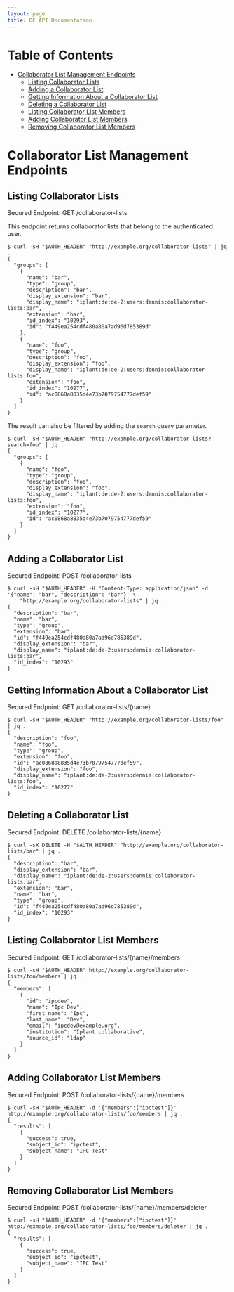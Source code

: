 ```yaml
---
layout: page
title: DE API Documentation
---
```


# Table of Contents

* [Collaborator List Management Endpoints](#collaborator-list-management-endpoints)
    * [Listing Collaborator Lists](#listing-collaborator-lists)
    * [Adding a Collaborator List](#adding-a-collaborator-list)
    * [Getting Information About a Collaborator List](#getting-information-about-a-collaborator-list)
    * [Deleting a Collaborator List](#deleting-a-collaborator-list)
    * [Listing Collaborator List Members](#listing-collaborator-list-members)
    * [Adding Collaborator List Members](#adding-collaborator-list-members)
    * [Removing Collaborator List Members](#removing-collaborator-list-members)

# Collaborator List Management Endpoints

## Listing Collaborator Lists

Secured Endpoint: GET /collaborator-lists

This endpoint returns collaborator lists that belong to the authenticated user.

```
$ curl -sH "$AUTH_HEADER" "http://example.org/collaborator-lists" | jq .
{
  "groups": [
    {
      "name": "bar",
      "type": "group",
      "description": "bar",
      "display_extension": "bar",
      "display_name": "iplant:de:de-2:users:dennis:collaborator-lists:bar",
      "extension": "bar",
      "id_index": "10293",
      "id": "f449ea254cdf480a80a7ad96d785389d"
    },
    {
      "name": "foo",
      "type": "group",
      "description": "foo",
      "display_extension": "foo",
      "display_name": "iplant:de:de-2:users:dennis:collaborator-lists:foo",
      "extension": "foo",
      "id_index": "10277",
      "id": "ac0868a8835d4e73b7079754777def59"
    }
  ]
}
```

The result can also be filtered by adding the `search` query parameter.

```
$ curl -sH "$AUTH_HEADER" "http://example.org/collaborator-lists?search=foo" | jq .
{
  "groups": [
    {
      "name": "foo",
      "type": "group",
      "description": "foo",
      "display_extension": "foo",
      "display_name": "iplant:de:de-2:users:dennis:collaborator-lists:foo",
      "extension": "foo",
      "id_index": "10277",
      "id": "ac0868a8835d4e73b7079754777def59"
    }
  ]
}
```

## Adding a Collaborator List

Secured Endpoint: POST /collaborator-lists

```
$ curl -sH "$AUTH_HEADER" -H "Content-Type: application/json" -d '{"name": "bar", "description": "bar"}' \
    "http://example.org/collaborator-lists" | jq .
{
  "description": "bar",
  "name": "bar",
  "type": "group",
  "extension": "bar",
  "id": "f449ea254cdf480a80a7ad96d785389d",
  "display_extension": "bar",
  "display_name": "iplant:de:de-2:users:dennis:collaborator-lists:bar",
  "id_index": "10293"
}
```

## Getting Information About a Collaborator List

Secured Endpoint: GET /collaborator-lists/{name}

```
$ curl -sH "$AUTH_HEADER" "http://example.org/collaborator-lists/foo" | jq .
{
  "description": "foo",
  "name": "foo",
  "type": "group",
  "extension": "foo",
  "id": "ac0868a8835d4e73b7079754777def59",
  "display_extension": "foo",
  "display_name": "iplant:de:de-2:users:dennis:collaborator-lists:foo",
  "id_index": "10277"
}
```

## Deleting a Collaborator List

Secured Endpoint: DELETE /collaborator-lists/{name}

```
$ curl -sX DELETE -H "$AUTH_HEADER" "http://example.org/collaborator-lists/bar" | jq .
{
  "description": "bar",
  "display_extension": "bar",
  "display_name": "iplant:de:de-2:users:dennis:collaborator-lists:bar",
  "extension": "bar",
  "name": "bar",
  "type": "group",
  "id": "f449ea254cdf480a80a7ad96d785389d",
  "id_index": "10293"
}
```

## Listing Collaborator List Members

Secured Endpoint: GET /collaborator-lists/{name}/members

```
$ curl -sH "$AUTH_HEADER" http://example.org/collaborator-lists/foo/members | jq .
{
  "members": [
    {
      "id": "ipcdev",
      "name": "Ipc Dev",
      "first_name": "Ipc",
      "last_name": "Dev",
      "email": "ipcdev@example.org",
      "institution": "Iplant collaborative",
      "source_id": "ldap"
    }
  ]
}
```

## Adding Collaborator List Members

Secured Endpoint: POST /collaborator-lists/{name}/members

```
$ curl -sH "$AUTH_HEADER" -d '{"members":["ipctest"]}' http://example.org/collaborator-lists/foo/members | jq .
{
  "results": [
    {
      "success": true,
      "subject_id": "ipctest",
      "subject_name": "IPC Test"
    }
  ]
}
```

## Removing Collaborator List Members

Secured Endpoint: POST /collaborator-lists/{name}/members/deleter

```
$ curl -sH "$AUTH_HEADER" -d '{"members":["ipctest"]}' http://exmaple.org/collaborator-lists/foo/members/deleter | jq .
{
  "results": [
    {
      "success": true,
      "subject_id": "ipctest",
      "subject_name": "IPC Test"
    }
  ]
}
```
